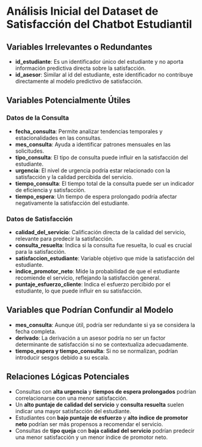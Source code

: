 # Análisis Inicial del Dataset de Satisfacción del Chatbot Estudiantil

## Variables Irrelevantes o Redundantes

- **id_estudiante**: Es un identificador único del estudiante y no aporta información predictiva directa sobre la satisfacción.
- **id_asesor**: Similar al id del estudiante, este identificador no contribuye directamente al modelo predictivo de satisfacción.

## Variables Potencialmente Útiles

### Datos de la Consulta
- **fecha_consulta**: Permite analizar tendencias temporales y estacionalidades en las consultas.
- **mes_consulta**: Ayuda a identificar patrones mensuales en las solicitudes.
- **tipo_consulta**: El tipo de consulta puede influir en la satisfacción del estudiante.
- **urgencia**: El nivel de urgencia podría estar relacionado con la satisfacción y la calidad percibida del servicio.
- **tiempo_consulta**: El tiempo total de la consulta puede ser un indicador de eficiencia y satisfacción.
- **tiempo_espera**: Un tiempo de espera prolongado podría afectar negativamente la satisfacción del estudiante.

### Datos de Satisfacción
- **calidad_del_servicio**: Calificación directa de la calidad del servicio, relevante para predecir la satisfacción.
- **consulta_resuelta**: Indica si la consulta fue resuelta, lo cual es crucial para la satisfacción.
- **satisfaccion_estudiante**: Variable objetivo que mide la satisfacción del estudiante.
- **indice_promotor_neto**: Mide la probabilidad de que el estudiante recomiende el servicio, reflejando la satisfacción general.
- **puntaje_esfuerzo_cliente**: Indica el esfuerzo percibido por el estudiante, lo que puede influir en su satisfacción.

## Variables que Podrían Confundir al Modelo

- **mes_consulta**: Aunque útil, podría ser redundante si ya se considera la fecha completa.
- **derivado**: La derivación a un asesor podría no ser un factor determinante de satisfacción si no se contextualiza adecuadamente.
- **tiempo_espera y tiempo_consulta**: Si no se normalizan, podrían introducir sesgos debido a su escala.

## Relaciones Lógicas Potenciales

- Consultas con **alta urgencia** y **tiempos de espera prolongados** podrían correlacionarse con una menor satisfacción.
- Un **alto puntaje de calidad del servicio** y **consulta resuelta** suelen indicar una mayor satisfacción del estudiante.
- Estudiantes con **bajo puntaje de esfuerzo** y **alto índice de promotor neto** podrían ser más propensos a recomendar el servicio.
- Consultas de **tipo queja** con **baja calidad del servicio** podrían predecir una menor satisfacción y un menor índice de promotor neto. 